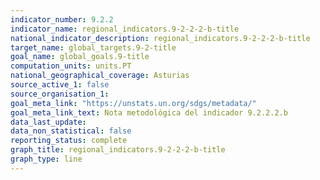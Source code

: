 ```yaml
---
indicator_number: 9.2.2
indicator_name: regional_indicators.9-2-2-2-b-title
national_indicator_description: regional_indicators.9-2-2-2-b-title
target_name: global_targets.9-2-title
goal_name: global_goals.9-title
computation_units: units.PT
national_geographical_coverage: Asturias
source_active_1: false
source_organisation_1:  
goal_meta_link: "https://unstats.un.org/sdgs/metadata/"
goal_meta_link_text: Nota metodológica del indicador 9.2.2.2.b
data_last_update:  
data_non_statistical: false
reporting_status: complete
graph_title: regional_indicators.9-2-2-2-b-title
graph_type: line
---
```

